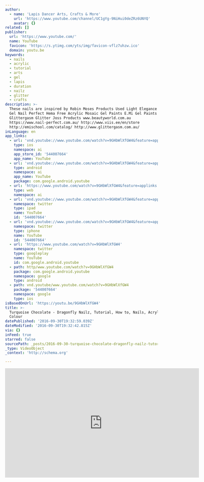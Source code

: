 ```yaml
---
author:
  - name: 'Lapis Dancer Arts, Crafts & More'
    url: 'https://www.youtube.com/channel/UC1gYg-9NiHui0deZRz6UNYQ'
    avatar: {}
related: []
publisher:
  url: 'https://www.youtube.com/'
  name: YouTube
  favicon: 'https://s.ytimg.com/yts/img/favicon-vflz7uhzw.ico'
  domain: youtu.be
keywords:
  - nails
  - acrylic
  - tutorial
  - arts
  - gel
  - lapis
  - duration
  - nailz
  - glitter
  - crafts
description: >-
  These nails are inspired by Robin Moses Products Used Light Elegance Hema Free
  Gel Nail Perfect Hema Free Acrylic Mosaic Gel Paints E.Mi Gel Paints
  Glittergasm Glitter Joss Products www.beautyworld.com.au
  https://www.nail-perfect.com.au/ http://www.viis.ee/en/store
  http://emischool.com/catalog/ http://www.glittergasm.com.au/
inLanguage: en
app_links:
  - url: 'vnd.youtube://www.youtube.com/watch?v=9GHbWlXfGW4&feature=applinks'
    type: ios
    namespace: ai
    app_store_id: '544007664'
    app_name: YouTube
  - url: 'vnd.youtube://www.youtube.com/watch?v=9GHbWlXfGW4&feature=applinks'
    type: android
    namespace: ai
    app_name: YouTube
    package: com.google.android.youtube
  - url: 'https://www.youtube.com/watch?v=9GHbWlXfGW4&feature=applinks'
    type: web
    namespace: ai
  - url: 'vnd.youtube://www.youtube.com/watch?v=9GHbWlXfGW4&feature=applinks'
    namespace: twitter
    type: ipad
    name: YouTube
    id: '544007664'
  - url: 'vnd.youtube://www.youtube.com/watch?v=9GHbWlXfGW4&feature=applinks'
    namespace: twitter
    type: iphone
    name: YouTube
    id: '544007664'
  - url: 'https://www.youtube.com/watch?v=9GHbWlXfGW4'
    namespace: twitter
    type: googleplay
    name: YouTube
    id: com.google.android.youtube
  - path: http/www.youtube.com/watch?v=9GHbWlXfGW4
    package: com.google.android.youtube
    namespace: google
    type: android
  - path: vnd.youtube/www.youtube.com/watch?v=9GHbWlXfGW4
    package: '544007664'
    namespace: google
    type: ios
isBasedOnUrl: 'https://youtu.be/9GHbWlXfGW4'
title: >-
  Turquoise Chocolate - Dragonfly Nailz, Tutorial, How to, Nails, Acrylic, Gel,
  Colour
datePublished: '2016-09-30T19:32:59.039Z'
dateModified: '2016-09-30T19:32:42.815Z'
via: {}
inFeed: true
starred: false
sourcePath: _posts/2016-09-30-turquoise-chocolate-dragonfly-nailz-tutorial-how-to-nai.md
_type: VideoObject
_context: 'http://schema.org'

---
```

<iframe src="https://cdn.embedly.com/widgets/media.html?src=https%3A%2F%2Fwww.youtube.com%2Fembed%2F9GHbWlXfGW4%3Ffeature%3Doembed&amp;url=http%3A%2F%2Fwww.youtube.com%2Fwatch%3Fv%3D9GHbWlXfGW4&amp;image=https%3A%2F%2Fi.ytimg.com%2Fvi%2F9GHbWlXfGW4%2Fhqdefault.jpg&amp;key=b7d04c9b404c499eba89ee7072e1c4f7&amp;type=text%2Fhtml&amp;schema=youtube" width="640" height="360" scrolling="no" frameborder="0" allowfullscreen="" style=""></iframe>